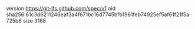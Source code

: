 version https://git-lfs.github.com/spec/v1
oid sha256:61c3d6211246eaf3a4f671bc16d7745bfb1961feb74925ef5af61f21f5a725b8
size 3188
